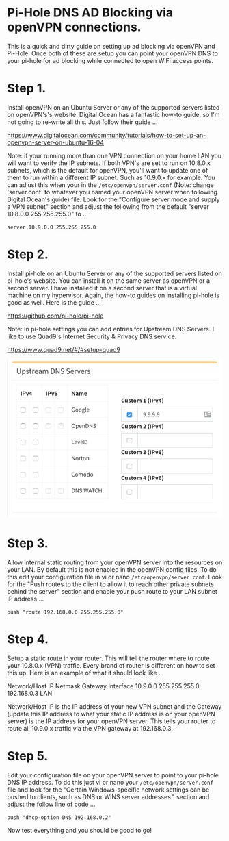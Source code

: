 # Pi-Hole DNS AD Blocking via openVPN connections.

This is a quick and dirty guide on setting up ad blocking via openVPN and Pi-Hole. Once both of these are setup you can point your openVPN DNS to your pi-hole for ad blocking while connected to open WiFi access points.

# Step 1. 
Install openVPN on an Ubuntu Server or any of the supported servers listed on openVPN's's website. Digital Ocean has a fantastic how-to guide, so I'm not going to re-write all this. Just follow their guide ...

https://www.digitalocean.com/community/tutorials/how-to-set-up-an-openvpn-server-on-ubuntu-16-04

Note: if your running more than one VPN connection on your home LAN you will want to verify the IP subnets. If both VPN's are set to run on 10.8.0.x subnets, which is the default for openVPN, you'll want to update one of them to run within a different IP subnet. Such as 10.9.0.x for example. You can adjust this when your in the `/etc/openvpn/server.conf` (Note: change 'server.conf' to whatever you named your openVPN server when following Digital Ocean's guide) file. Look for the "Configure server mode and supply a VPN subnet" section and adjust the following from the default "server 10.8.0.0 255.255.255.0" to ...

```
server 10.9.0.0 255.255.255.0
```

# Step 2. 
Install pi-hole on an Ubuntu Server or any of the supported servers listed on pi-hole's website. You can install it on the same server as openVPN or a second server. I have installed it on a second server that is a virtual machine on my hypervisor. Again, the how-to guides on installing pi-hole is good as well. Here is the guide ...

https://github.com/pi-hole/pi-hole

Note: In pi-hole settings you can add entries for Upstream DNS Servers. I like to use Quad9's Internet Security & Privacy DNS service.

https://www.quad9.net/#/#setup-quad9

![alt text](screenshots/pi-hole_DNS.png "pi-hole_DNS View")

# Step 3. 
Allow internal static routing from your openVPN server into the resources on your LAN. By default this is not enabled in the openVPN config files. To do this edit your configuration file in vi or nano `/etc/openvpn/server.conf`. Look for the "Push routes to the client to allow it to reach other private subnets behind the server" section and enable your push route to your LAN subnet IP address ...

```
push "route 192.168.0.0 255.255.255.0"
```

# Step 4. 
Setup a static route in your router. This will tell the router where to route your 10.8.0.x (VPN) traffic. Every brand of router is different on how to set this up. Here is an example of what it should look like ...

Network/Host IP     Netmask           Gateway         Interface
10.9.0.0            255.255.255.0     192.168.0.3     LAN

Network/Host IP is the IP address of your new VPN subnet and the Gateway (update this IP address to what your static IP address is on your openVPN server) is the IP address for your openVPN server. This tells your router to route all 10.9.0.x traffic via the VPN gateway at 192.168.0.3.

# Step 5. 
Edit your configuration file on your openVPN server to point to your pi-hole DNS IP address. To do this just vi or nano your `/etc/openvpn/server.conf` file and look for the "Certain Windows-specific network settings can be pushed to clients, such as DNS or WINS server addresses." section and adjust the follow line of code ...

```
push "dhcp-option DNS 192.168.0.2"
```

Now test everything and you should be good to go!
